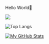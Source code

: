 Hello World👋


[linkedin]: https://www.linkedin.com/in/sauravkumar1203/]()
[instagram]: https://www.instagram.com/saurav.k_/
[twitter]: https://twitter.com/rjsaurav13

![](https://visitor-badge.laobi.icu/badge?page_id=rjsaurav13.rjsaurav13)

![Top Langs](https://github-readme-stats.vercel.app/api/top-langs/?username=rjsaurav13=tokyonight)

[![My GitHub Stats](https://github-readme-stats.vercel.app/api/?username=rjsaurav13&count_private=true&theme=tokyonight&showicons=true)]()


<!--
**rjsaurav13/rjsaurav13** is a ✨ _special_ ✨ repository because its `README.md` (this file) appears on your GitHub profile.

Here are some ideas to get you started:

- 🔭 I’m currently working on ...
- 🌱 I’m currently learning ...
- 👯 I’m looking to collaborate on ...
- 🤔 I’m looking for help with ...
- 💬 Ask me about ...
- 📫 How to reach me: ...
- 😄 Pronouns: ...
- ⚡ Fun fact: ...
-->
